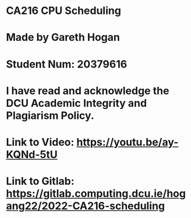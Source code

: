 # CA216 CPU Scheduling
# Made by Gareth Hogan
# Student Num: 20379616
# I have read and acknowledge the DCU Academic Integrity and Plagiarism Policy.

# Link to Video: https://youtu.be/ay-KQNd-5tU
# Link to Gitlab: https://gitlab.computing.dcu.ie/hogang22/2022-CA216-scheduling

